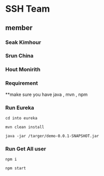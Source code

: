 # SSH Team
## member
### Seak Kimhour
### Srun China
### Hout Monirith

### Requirement
**make sure you have java , mvn , npm


### Run Eureka
```
cd into eureka
```
```
mvn clean install
```
```
java -jar /targer/demo-0.0.1-SNAPSHOT.jar
```
### Run Get All user
```
npm i
```
```
npm start
```
